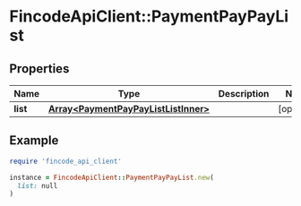 # FincodeApiClient::PaymentPayPayList

## Properties

| Name | Type | Description | Notes |
| ---- | ---- | ----------- | ----- |
| **list** | [**Array&lt;PaymentPayPayListListInner&gt;**](PaymentPayPayListListInner.md) |  | [optional] |

## Example

```ruby
require 'fincode_api_client'

instance = FincodeApiClient::PaymentPayPayList.new(
  list: null
)
```

